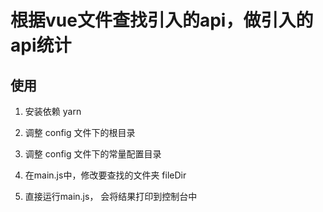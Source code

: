 # 根据vue文件查找引入的api，做引入的api统计

## 使用

1. 安装依赖 yarn

2. 调整 config 文件下的根目录

3. 调整 config 文件下的常量配置目录

4. 在main.js中，修改要查找的文件夹 fileDir

5. 直接运行main.js， 会将结果打印到控制台中